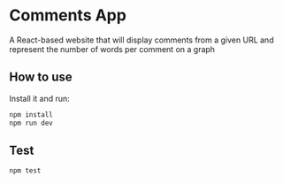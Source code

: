 # Comments App

A React-based website that will display comments from a given URL and represent the number of words per comment on a graph

## How to use

Install it and run:

```bash
npm install
npm run dev
```

## Test

```bash
npm test
```
